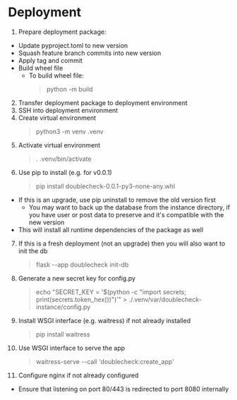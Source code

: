 # Deployment

1. Prepare deployment package:
  - Update pyproject.toml to new version
  - Squash feature branch commits into new version
  - Apply tag and commit
  - Build wheel file
    - To build wheel file:
      > python -m build
2. Transfer deployment package to deployment environment
3. SSH into deployment environment
4. Create virtual environment
    > python3 -m venv .venv
5. Activate virtual environment
    > . .venv/bin/activate
6. Use pip to install (e.g. for v0.0.1)
    > pip install doublecheck-0.0.1-py3-none-any.whl
  - If this is an upgrade, use pip uninstall to remove the old version first
    - You may want to back up the database from the instance directory, if you have user or post data to preserve and it's compatible with the new version
  - This will install all runtime dependencies of the package as well
7. If this is a fresh deployment (not an upgrade) then you will also want to init the db
    > flask --app doublecheck init-db
8. Generate a new secret key for config.py
    > echo "SECRET_KEY = '$(python -c "import secrets; print(secrets.token_hex())")'" > ./.venv/var/doublecheck-instance/config.py
9. Install WSGI interface (e.g. waitress) if not already installed
    > pip install waitress
10. Use WSGI interface to serve the app
    > waitress-serve --call 'doublecheck:create_app'
11. Configure nginx if not already configured
  - Ensure that listening on port 80/443 is redirected to port 8080 internally
